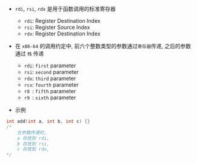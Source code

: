 * `rdi`, `rsi`, `rdx` 是用于函数调用的标准寄存器
    * `rdi`: Register Destination Index
    * `rsi`: Register Source Index
    * `rdx`: Register Destination Index

* 在 `x86-64` 的调用约定中, 前六个整数类型的参数通过`寄存器`传递, 之后的参数通过 `栈` 传递
    * `rdi`: `first` parameter
    * `rsi`: `second` parameter
    * `rdx`: `third` parameter
    * `rcx`: `fourth` parameter
    * `r8 `: `fifth` parameter
    * `r9 `: `sixth` parameter

* 示例
```cc
int add(int a, int b, int c) {}
/* 
    在参数传递时, 
    a 存放到 rdi,
    b 存放到 rsi,
    c 存放到 rdx,
*/
```
